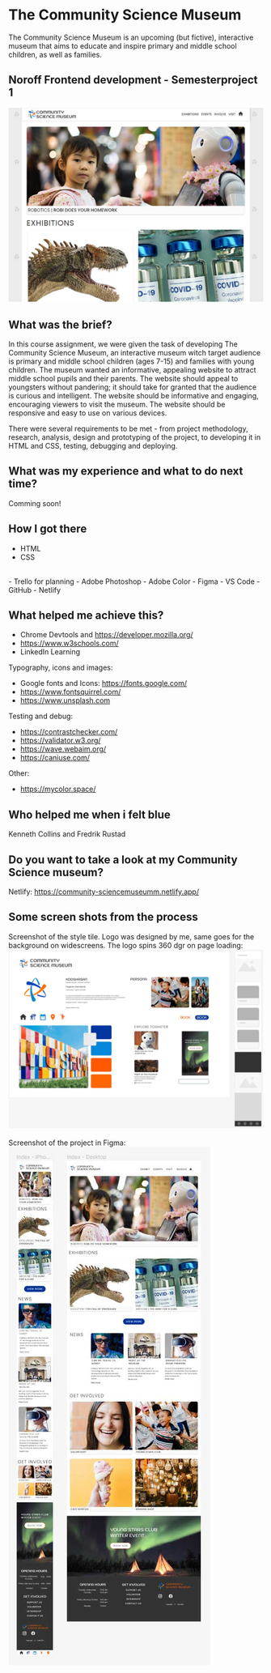 # The Community Science Museum

The Community Science Museum is an upcoming (but fictive), interactive museum that aims to educate and inspire primary and middle school children, as well as families.

## Noroff Frontend development - Semesterproject 1

<img src="images/csm-presentation.jpg">

## What was the brief?

In this course assignment, we were given the task of developing The Community Science Museum, an interactive museum witch target audience is primary and middle school children (ages 7-15) and families with young children. The museum wanted an informative, appealing website to attract middle school pupils and their parents. The website should appeal to youngsters without pandering; it should take for granted that the audience is curious and intelligent. The website should be informative and engaging, encouraging viewers to visit the museum. The website should be responsive and easy to use on various devices.

There were several requirements to be met - from project methodology, research, analysis, design and prototyping of the project, to developing it in HTML and CSS, testing, debugging and deploying.

## What was my experience and what to do next time?

Comming soon!

## How I got there

- HTML
- CSS
<br>
- Trello for planning
- Adobe Photoshop
- Adobe Color
- Figma
- VS Code
- GitHub
- Netlify

## What helped me achieve this?

- Chrome Devtools and https://developer.mozilla.org/
- https://www.w3schools.com/
- LinkedIn Learning

Typography, icons and images:

- Google fonts and Icons: https://fonts.google.com/
- https://www.fontsquirrel.com/
- https://www.unsplash.com

Testing and debug:

- https://contrastchecker.com/
- https://validator.w3.org/
- https://wave.webaim.org/
- https://caniuse.com/

Other:

- https://mycolor.space/

## Who helped me when i felt blue

Kenneth Collins and Fredrik Rustad

## Do you want to take a look at my Community Science museum?

Netlify: https://community-sciencemuseumm.netlify.app/

## Some screen shots from the process

Screenshot of the style tile. Logo was designed by me, same goes for the background on widescreens. The logo spins 360 dgr on page loading:<br>
<img src="images/styletile-screenshot.jpg">
<br>
<br>
Screenshot of the project in Figma:<br>
<img src="images/prototype-screenshot.jpg">
